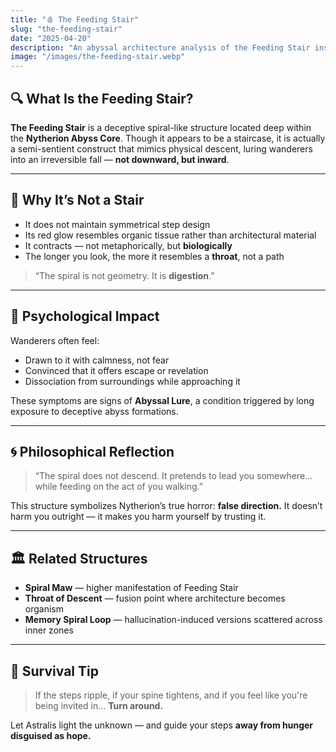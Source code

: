 ```yaml
---
title: "🩸 The Feeding Stair"
slug: "the-feeding-stair"
date: "2025-04-20"
description: "An abyssal architecture analysis of the Feeding Stair inside Nytherion."
image: "/images/the-feeding-stair.webp"
---
```


## 🔍 What Is the Feeding Stair?

**The Feeding Stair** is a deceptive spiral-like structure located deep within the **Nytherion Abyss Core**. Though it appears to be a staircase, it is actually a semi-sentient construct that mimics physical descent, luring wanderers into an irreversible fall — **not downward, but inward**.

---

## 🧠 Why It’s Not a Stair

- It does not maintain symmetrical step design
- Its red glow resembles organic tissue rather than architectural material
- It contracts — not metaphorically, but **biologically**
- The longer you look, the more it resembles a **throat**, not a path

> “The spiral is not geometry. It is **digestion**.”

---

## 📍 Psychological Impact

Wanderers often feel:
- Drawn to it with calmness, not fear
- Convinced that it offers escape or revelation
- Dissociation from surroundings while approaching it

These symptoms are signs of **Abyssal Lure**, a condition triggered by long exposure to deceptive abyss formations.

---

## 🌀 Philosophical Reflection

> “The spiral does not descend. It pretends to lead you somewhere… while feeding on the act of you walking.”

This structure symbolizes Nytherion’s true horror: **false direction.**
It doesn’t harm you outright — it makes you harm yourself by trusting it.

---

## 🏛️ Related Structures

- **Spiral Maw** — higher manifestation of Feeding Stair
- **Throat of Descent** — fusion point where architecture becomes organism
- **Memory Spiral Loop** — hallucination-induced versions scattered across inner zones

---

## 🛑 Survival Tip
> If the steps ripple, if your spine tightens, and if you feel like you're being invited in…
> **Turn around.**

Let Astralis light the unknown — and guide your steps **away from hunger disguised as hope.**

